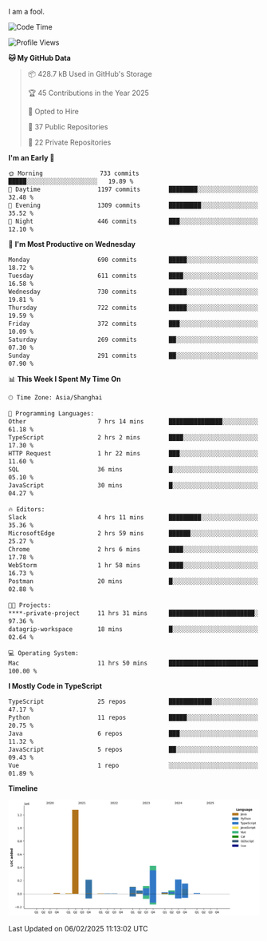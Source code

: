 I am a fool.

<!--START_SECTION:waka-->
![Code Time](http://img.shields.io/badge/Code%20Time-2%2C516%20hrs%2020%20mins-blue)

![Profile Views](http://img.shields.io/badge/Profile%20Views-1-blue)

**🐱 My GitHub Data** 

> 📦 428.7 kB Used in GitHub's Storage 
 > 
> 🏆 45 Contributions in the Year 2025
 > 
> 💼 Opted to Hire
 > 
> 📜 37 Public Repositories 
 > 
> 🔑 22 Private Repositories 
 > 
**I'm an Early 🐤** 

```text
🌞 Morning                733 commits         █████░░░░░░░░░░░░░░░░░░░░   19.89 % 
🌆 Daytime                1197 commits        ████████░░░░░░░░░░░░░░░░░   32.48 % 
🌃 Evening                1309 commits        █████████░░░░░░░░░░░░░░░░   35.52 % 
🌙 Night                  446 commits         ███░░░░░░░░░░░░░░░░░░░░░░   12.10 % 
```
📅 **I'm Most Productive on Wednesday** 

```text
Monday                   690 commits         █████░░░░░░░░░░░░░░░░░░░░   18.72 % 
Tuesday                  611 commits         ████░░░░░░░░░░░░░░░░░░░░░   16.58 % 
Wednesday                730 commits         █████░░░░░░░░░░░░░░░░░░░░   19.81 % 
Thursday                 722 commits         █████░░░░░░░░░░░░░░░░░░░░   19.59 % 
Friday                   372 commits         ███░░░░░░░░░░░░░░░░░░░░░░   10.09 % 
Saturday                 269 commits         ██░░░░░░░░░░░░░░░░░░░░░░░   07.30 % 
Sunday                   291 commits         ██░░░░░░░░░░░░░░░░░░░░░░░   07.90 % 
```


📊 **This Week I Spent My Time On** 

```text
🕑︎ Time Zone: Asia/Shanghai

💬 Programming Languages: 
Other                    7 hrs 14 mins       ███████████████░░░░░░░░░░   61.18 % 
TypeScript               2 hrs 2 mins        ████░░░░░░░░░░░░░░░░░░░░░   17.30 % 
HTTP Request             1 hr 22 mins        ███░░░░░░░░░░░░░░░░░░░░░░   11.60 % 
SQL                      36 mins             █░░░░░░░░░░░░░░░░░░░░░░░░   05.10 % 
JavaScript               30 mins             █░░░░░░░░░░░░░░░░░░░░░░░░   04.27 % 

🔥 Editors: 
Slack                    4 hrs 11 mins       █████████░░░░░░░░░░░░░░░░   35.36 % 
MicrosoftEdge            2 hrs 59 mins       ██████░░░░░░░░░░░░░░░░░░░   25.27 % 
Chrome                   2 hrs 6 mins        ████░░░░░░░░░░░░░░░░░░░░░   17.78 % 
WebStorm                 1 hr 58 mins        ████░░░░░░░░░░░░░░░░░░░░░   16.73 % 
Postman                  20 mins             █░░░░░░░░░░░░░░░░░░░░░░░░   02.88 % 

🐱‍💻 Projects: 
****-private-project     11 hrs 31 mins      ████████████████████████░   97.36 % 
datagrip-workspace       18 mins             █░░░░░░░░░░░░░░░░░░░░░░░░   02.64 % 

💻 Operating System: 
Mac                      11 hrs 50 mins      █████████████████████████   100.00 % 
```

**I Mostly Code in TypeScript** 

```text
TypeScript               25 repos            ████████████░░░░░░░░░░░░░   47.17 % 
Python                   11 repos            █████░░░░░░░░░░░░░░░░░░░░   20.75 % 
Java                     6 repos             ███░░░░░░░░░░░░░░░░░░░░░░   11.32 % 
JavaScript               5 repos             ██░░░░░░░░░░░░░░░░░░░░░░░   09.43 % 
Vue                      1 repo              ░░░░░░░░░░░░░░░░░░░░░░░░░   01.89 % 
```



**Timeline**

![Lines of Code chart](https://raw.githubusercontent.com/VeejaLiu/VeejaLiu/master/assets/bar_graph.png)


 Last Updated on 06/02/2025 11:13:02 UTC
<!--END_SECTION:waka-->

